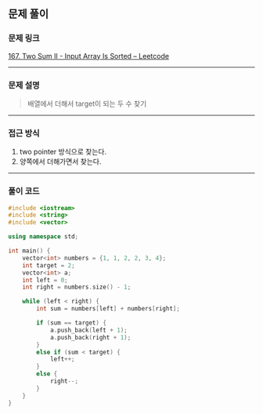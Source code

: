 ##  문제 풀이

###  문제 링크  
[167. Two Sum II - Input Array Is Sorted – Leetcode](https://leetcode.com/problems/two-sum-ii-input-array-is-sorted/description/)

---

###  문제 설명  
> 배열에서 더해서 target이 되는 두 수 찾기
---

###  접근 방식  
1. two pointer 방식으로 찾는다.
2. 양쪽에서 더해가면서 찾는다.
---

### 풀이 코드

```cpp
#include <iostream>
#include <string>
#include <vector>

using namespace std; 

int main() {
    vector<int> numbers = {1, 1, 2, 2, 3, 4};
    int target = 2;
    vector<int> a;
    int left = 0;
    int right = numbers.size() - 1;

    while (left < right) {
        int sum = numbers[left] + numbers[right];

        if (sum == target) {
            a.push_back(left + 1);
            a.push_back(right + 1);
        }
        else if (sum < target) {
            left++;
        }
        else {
            right--;
        }
    }
}

```

